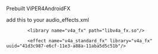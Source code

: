 Prebuilt ViPER4AndroidFX

add this to your audio_effects.xml

            <library name="v4a_fx" path="libv4a_fx.so"/>

            <effect name="v4a_standard_fx" library="v4a_fx" uuid="41d3c987-e6cf-11e3-a88a-11aba5d5c51b"/>
